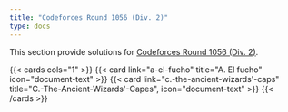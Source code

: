 ```yaml
---
title: "Codeforces Round 1056 (Div. 2)"
type: docs
---
```


This section provide solutions for [Codeforces Round 1056 (Div. 2)](https://codeforces.com/contest/2154).

{{< cards cols="1" >}}
  {{< card link="a-el-fucho" title="A. El fucho" icon="document-text" >}}
  {{< card link="c.-the-ancient-wizards'-caps" title="C.-The-Ancient-Wizards'-Capes", icon="document-text" >}}
{{< /cards >}}

